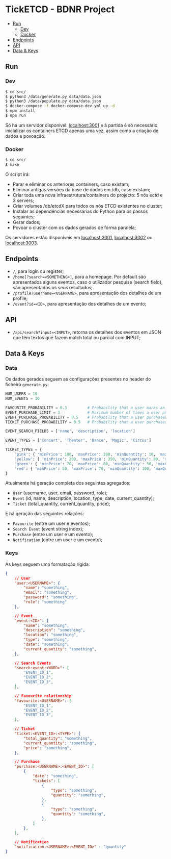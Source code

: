# TickETCD - BDNR Project

- [Run](#run)
    - [Dev](#dev)
    - [Docker](#docker)
- [Endpoints](#endpoints)
- [API](#api)
- [Data & Keys](#data--keys)

## Run

### Dev

```bash
$ cd src/
$ python3 /data/generate.py data/data.json
$ python3 /data/populate.py data/data.json
$ docker-compose -f docker-compose-dev.yml up -d
$ npm install
$ npm run
```

Só há um servidor disponível: [localhost:3001](http://localhost:3001) e à partida é só necessário inicializar os containers ETCD apenas uma vez, assim como a criação de dados e povoação.

### Docker

```bash
$ cd src/
$ make
```

O script irá:

- Parar e eliminar os anteriores containers, caso existam;
- Eliminar antigas versões da base de dados em /db, caso existam;
- Criar toda uma nova infraestrutura/containers do projecto: 5 nós ectd e 3 servers;
- Criar volumes /db/etcdX para todos os nós ETCD existentes no cluster;
- Instalar as dependências necessárias do Python para os passos seguintes;
- Gerar dados;
- Povoar o cluster com os dados gerados de forma paralela;

Os servidores estão disponíveis em [localhost:3001](http://localhost:3001), [localhost:3002](http://localhost:3002) ou [localhost:3003](http://localhost:3003).

## Endpoints 

- `/`, para login ou register;
- `/home[?search=<SOMETHING>]`, para a homepage. Por default são apresentados alguns eventos, caso o utilizador pesquise (search field), são apresentados os seus resultados;
- `/profile?username=<USERNAME>`, para apresentação dos detalhes de um profile;
- `/event?id=<ID>`, para apresentação dos detalhes de um evento;

## API

- `/api/search?input=<INPUT>`, retorna os detalhes dos eventos em JSON que têm textos que fazem match total ou parcial com INPUT;

## Data & Keys

### Data

Os dados gerados seguem as configurações presentes no header do ficheiro `generate.py`:

```python
NUM_USERS = 10
NUM_EVENTS = 10

FAVOURITE_PROBABILITY = 0.3         # Probability that a user marks an event as favorite given the event
EVENT_PURCHASE_LIMIT = 3            # Maximum number of times a user purchases from the same event
EVENT_PURCHASE_PROBABILITY = 0.5    # Probability that a user purchases any ticket given the event
TICKET_PURCHASE_PROBABILITY = 0.5   # Probability that a user purchases a specific type of ticket

EVENT_SEARCH_FIELDS = ['name', 'description', 'location']

EVENT_TYPES = ['Concert', 'Theater', 'Dance', 'Magic', 'Circus']

TICKET_TYPES = {
    'pink': { 'minPrice': 100, 'maxPrice': 200, 'minQuantity': 10, 'maxQuantity': 100 },
    'yellow': { 'minPrice': 200, 'maxPrice': 350, 'minQuantity': 80, 'maxQuantity': 100 },
    'green': { 'minPrice': 70, 'maxPrice': 80, 'minQuantity': 50, 'maxQuantity': 500 },
    'red': { 'minPrice': 50, 'maxPrice': 70, 'minQuantity': 100, 'maxQuantity': 600 },
}
```

Atualmente há geração completa dos seguintes agregados:

- `User` (username, user, email, password, role);
- `Event` (id, name, description, location, type, date, current_quantity);
- `Ticket` (total_quantity, current_quantity, price);

E há geração das seguintes relações:

- `Favourite` (entre um user e eventos);
- `Search Event` (event string index);
- `Purchase` (entre um user e um evento);
- `Notification` (entre um user e um evento);

### Keys

As keys seguem uma formatação rígida:

```json
{
    // User
    "user:<USERNAME>": { 
        "name": "something", 
        "email": "something", 
        "password": "something", 
        "role": "something"
    },

    // Event
    "event:<ID>": {
        "name": "something", 
        "description": "something", 
        "location": "something",
        "type": "something",
        "date": "something",
        "current_quantity": "something",
    },

    // Search Events
    "search:event:<WORD>": [
        "EVENT_ID_1",
        "EVENT_ID_2",
        "EVENT_ID_3",
    ],

    // Favourite relationship
    "favourite:<USERNAME>": [
        "EVENT_ID_1",
        "EVENT_ID_2",
        "EVENT_ID_3",
    ],

    // Ticket
    "ticket:<EVENT_ID>:<TYPE>": {
        "total_quantity": "something", 
        "current_quantity": "something", 
        "price": "something",
    },

    // Purchase
    "purchase:<USERNAME>:<EVENT_ID>": [
        {
            "date": "something",
            "tickets": [
                {
                    "type": "something",
                    "quantity": "something",
                },
                {
                    "type": "something",
                    "quantity": "something",
                },
            ]
        },
    ],

    // Notification
    "notification:<USERNAME>:<EVENT_ID>" : "quantity"
}
```